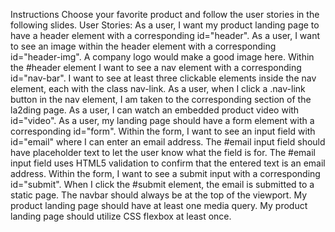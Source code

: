 Instructions
Choose your favorite product and follow the user stories in the following slides.
User Stories:
As a user, I want my product landing page to have a header element with a corresponding id="header".
As a user, I want to see an image within the header element with a corresponding id="header-img". A company logo would make a good image here.
Within the #header element I want to see a nav element with a corresponding id="nav-bar".
I want to see at least three clickable elements inside the nav element, each with the class nav-link.
As a user, when I click a .nav-link button in the nav element, I am taken to the corresponding section of the la2ding page.
As a user, I can watch an embedded product video with id="video".
As a user, my landing page should have a form element with a corresponding id="form".
Within the form, I want to see an input field with id="email" where I can enter an email address.
The #email input field should have placeholder text to let the user know what the field is for.
The #email input field uses HTML5 validation to confirm that the entered text is an email address.
Within the form, I want to see a submit input with a corresponding id="submit".
When I click the #submit element, the email is submitted to a static page.
The navbar should always be at the top of the viewport.
My product landing page should have at least one media query.
My product landing page should utilize CSS flexbox at least once.
